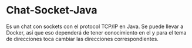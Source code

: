 # Chat-Socket-Java
Es un chat con sockets con el protocol TCP/IP en Java.
Se puede llevar a Docker, así que eso dependerá de tener conocimiento en el y para el tema de direcciones toca cambiar las direcciones correspondientes.
